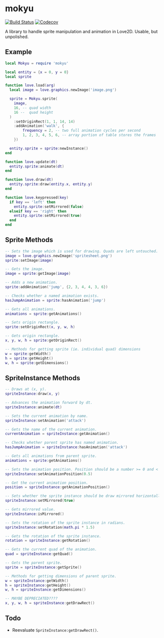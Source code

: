 mokyu
=====

[![Build Status](https://travis-ci.org/oniietzschan/mokyu.svg?branch=master)](https://travis-ci.org/oniietzschan/mokyu)
[![Codecov](https://codecov.io/gh/oniietzschan/mokyu/branch/master/graph/badge.svg)](https://codecov.io/gh/oniietzschan/mokyu)

A library to handle sprite manipulation and animation in Love2D. Usable, but unpolished.

Example
-------

```lua
local Mokyu = require 'mokyu'

local entity = {x = 0, y = 0}
local sprite

function love.load(arg)
  local image = love.graphics.newImage('image.png')

  sprite = Mokyu.sprite(
    image,
    16, -- quad width
    16 --  quad height
  )
    :setOriginRect(1, 1, 14, 14)
    :addAnimation('walk', {
        frequency = 2, -- two full animation cycles per second
        1, 2, 3, 4, 5, 6, -- array portion of table stores the frames
    })

  entity.sprite = sprite:newInstance()
end

function love.update(dt)
  entity.sprite:animate(dt)
end

function love.draw(dt)
  entity.sprite:draw(entity.x, entity.y)
end

function love.keypressed(key)
  if key == 'left' then
    entity.sprite:setMirrored(false)
  elseif key == 'right' then
    entity.sprite:setMirrored(true)
  end
end
```

Sprite Methods
--------------

```lua
-- Sets the image which is used for drawing. Quads are left untouched.
image = love.graphics.newImage('spritesheet.png')
sprite:setImage(image)

-- Gets the image.
image = sprite:getImage(image)

-- Adds a new animation.
sprite:addAnimation('jump', {2, 3, 4, 4, 3, 6})

-- Checks whether a named animation exists.
hasJumpAnimation = sprite:hasAnimation('jump')

-- Gets all animations.
animations = sprite:getAnimations()

-- Sets origin rectangle.
sprite:setOriginRect(x, y, w, h)

-- Gets origin rectangle.
x, y, w, h = sprite:getOriginRect()

-- Methods for getting sprite (ie. individual quad) dimensions
w = sprite:getWidth()
h = sprite:getHeight()
w, h = sprite:getDimensions()
```

SpriteInstance Methods
----------------------

```lua
-- Draws at (x, y).
spriteInstance:draw(x, y)

-- Advances the animation forward by dt.
spriteInstance:animate(dt)

-- Sets the current animation by name.
spriteInstance:setAnimation('attack')

-- Gets the name of the current animation.
currentAnimation = spriteInstance:getAnimation()

-- Checks whether parent sprite has named animation.
hasJumpAnimation = spriteInstance:hasAnimation('attack')

-- Gets all animations from parent sprite.
animations = sprite:getAnimations()

-- Sets the animation position. Position should be a number >= 0 and < 1.
spriteInstance:setAnimationPosition(0.5)

-- Get the current animation position.
position = spriteInstance:getAnimationPosition()

-- Sets whether the sprite instance should be draw mirrored horizontally.
spriteInstance:setMirrored(true)

-- Gets mirrored value.
spriteInstance:isMirrored()

-- Sets the rotation of the sprite instance in radians.
spriteInstance:setRotation(math.pi * 1.5)

-- Gets the rotation of the sprite instance.
rotation = spriteInstance:getRotation()

-- Gets the current quad of the animation.
quad = spriteInstance:getQuad()

-- Gets the parent sprite.
sprite = spriteInstance:getSprite()

-- Methods for getting dimensions of parent sprite.
w = spriteInstance:getWidth()
h = spriteInstance:getHeight()
w, h = spriteInstance:getDimensions()

-- MAYBE DEPRECIATED????
x, y, w, h = spriteInstance:getDrawRect()
```

Todo
----

* Reevaluate `SpriteInstance:getDrawRect()`.
